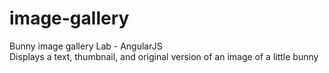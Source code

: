 # image-gallery
Bunny image gallery Lab - AngularJS<br>
Displays a text, thumbnail, and original version of an image of a little bunny
